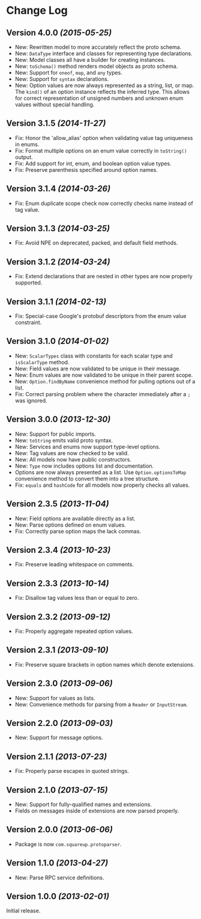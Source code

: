 Change Log
==========

Version 4.0.0 *(2015-05-25)*
----------------------------

 * New: Rewritten model to more accurately reflect the proto schema.
 * New: `DataType` interface and classes for representing type declarations.
 * New: Model classes all have a builder for creating instances.
 * New: `toSchema()` method renders model objects as proto schema.
 * New: Support for `oneof`, `map`, and `any` types.
 * New: Support for `syntax` declarations.
 * New: Option values are now always represented as a string, list, or map. The `kind()` of an
   option instance reflects the inferred type. This allows for correct representation of unsigned
   numbers and unknown enum values without special handling.


Version 3.1.5 *(2014-11-27)*
----------------------------

 * Fix: Honor the 'allow_alias' option when validating value tag uniqueness in enums.
 * Fix: Format multiple options on an enum value correctly in `toString()` output.
 * Fix: Add support for int, enum, and boolean option value types.
 * Fix: Preserve parenthesis specified around option names.


Version 3.1.4 *(2014-03-26)*
----------------------------

 * Fix: Enum duplicate scope check now correctly checks name instead of tag value.


Version 3.1.3 *(2014-03-25)*
----------------------------

 * Fix: Avoid NPE on deprecated, packed, and default field methods.


Version 3.1.2 *(2014-03-24)*
----------------------------

 * Fix: Extend declarations that are nested in other types are now properly supported.


Version 3.1.1 *(2014-02-13)*
----------------------------

 * Fix: Special-case Google's protobuf descriptors from the enum value constraint.


Version 3.1.0 *(2014-01-02)*
----------------------------

 * New: `ScalarTypes` class with constants for each scalar type and `isScalarType` method.
 * New: Field values are now validated to be unique in their message.
 * New: Enum values are now validated to be unique in their parent scope.
 * New: `Option.findByName` convenience method for pulling options out of a list.
 * Fix: Correct parsing problem where the character immediately after a `;` was ignored.


Version 3.0.0 *(2013-12-30)*
----------------------------

 * New: Support for public imports.
 * New: `toString` emits valid proto syntax.
 * New: Services and enums now support type-level options.
 * New: Tag values are now checked to be valid.
 * New: All models now have public constructors.
 * New: `Type` now includes options list and documentation.
 * Options are now always presented as a list. Use `Option.optionsToMap` convenience method to
   convert them into a tree structure.
 * Fix: `equals` and `hashCode` for all models now properly checks all values.


Version 2.3.5 *(2013-11-04)*
----------------------------

 * New: Field options are available directly as a list.
 * New: Parse options defined on enum values.
 * Fix: Correctly parse option maps the lack commas.


Version 2.3.4 *(2013-10-23)*
----------------------------

 * Fix: Preserve leading whitespace on comments.


Version 2.3.3 *(2013-10-14)*
----------------------------

 * Fix: Disallow tag values less than or equal to zero.


Version 2.3.2 *(2013-09-12)*
----------------------------

 * Fix: Properly aggregate repeated option values.


Version 2.3.1 *(2013-09-10)*
----------------------------

 * Fix: Preserve square brackets in option names which denote extensions.


Version 2.3.0 *(2013-09-06)*
----------------------------

 * New: Support for values as lists.
 * New: Convenience methods for parsing from a `Reader` or `InputStream`.


Version 2.2.0 *(2013-09-03)*
----------------------------

 * New: Support for message options.


Version 2.1.1 *(2013-07-23)*
----------------------------

 * Fix: Properly parse escapes in quoted strings.


Version 2.1.0 *(2013-07-15)*
----------------------------

 * New: Support for fully-qualified names and extensions.
 * Fields on messages inside of extensions are now parsed properly.


Version 2.0.0 *(2013-06-06)*
----------------------------

 * Package is now `com.squareup.protoparser`.


Version 1.1.0 *(2013-04-27)*
----------------------------

 * New: Parse RPC service definitions.


Version 1.0.0 *(2013-02-01)*
----------------------------

Initial release.
